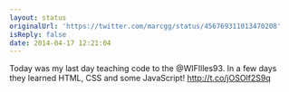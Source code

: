 ```yaml
---
layout: status
originalUrl: 'https://twitter.com/marcgg/status/456769311013470208'
isReply: false
date: 2014-04-17 12:21:04
---
```


Today was my last day teaching code to the @WIFIlles93. In a few days they learned HTML, CSS and some JavaScript! http://t.co/jOSOlf2S9q
